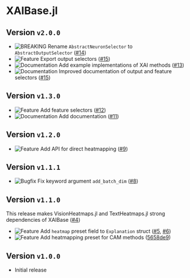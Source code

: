 # XAIBase.jl
## Version `v2.0.0`
* ![BREAKING][badge-breaking] Rename `AbstractNeuronSelector` to `AbstractOutputSelector` ([#14][pr-14])
* ![Feature][badge-feature] Export output selectors ([#15][pr-15])
* ![Documentation][badge-docs] Add example implementations of XAI methods ([#13][pr-13])
* ![Documentation][badge-docs] Improved documentation of output and feature selectors ([#15][pr-15])

## Version `v1.3.0`
* ![Feature][badge-feature] Add feature selectors ([#12][pr-12])
* ![Documentation][badge-docs] Add documentation ([#11][pr-11])

## Version `v1.2.0`
* ![Feature][badge-feature] Add API for direct heatmapping ([#9][pr-9])

## Version `v1.1.1`
* ![Bugfix][badge-bugfix] Fix keyword argument `add_batch_dim` ([#8][pr-8])

## Version `v1.1.0`
This release makes VisionHeatmaps.jl and TextHeatmaps.jl strong dependencies of XAIBase ([#4][pr-4])
* ![Feature][badge-feature] Add `heatmap` preset field to `Explanation` struct ([#5][pr-5], [#6][pr-6])
* ![Feature][badge-feature] Add heatmapping preset for CAM methods ([5658de9](https://github.com/Julia-XAI/XAIBase.jl/commit/5658de9))

## Version `v1.0.0`
* Initial release

<!--
# Badges
![BREAKING][badge-breaking]
![Deprecation][badge-deprecation]
![Feature][badge-feature]
![Enhancement][badge-enhancement]
![Bugfix][badge-bugfix]
![Experimental][badge-experimental]
![Maintenance][badge-maintenance]
![Documentation][badge-docs]
-->

[pr-15]: https://github.com/Julia-XAI/XAIBase.jl/pull/15
[pr-14]: https://github.com/Julia-XAI/XAIBase.jl/pull/14
[pr-13]: https://github.com/Julia-XAI/XAIBase.jl/pull/13
[pr-12]: https://github.com/Julia-XAI/XAIBase.jl/pull/12
[pr-11]: https://github.com/Julia-XAI/XAIBase.jl/pull/11
[pr-9]: https://github.com/Julia-XAI/XAIBase.jl/pull/9
[pr-8]: https://github.com/Julia-XAI/XAIBase.jl/pull/8
[pr-6]: https://github.com/Julia-XAI/XAIBase.jl/pull/6
[pr-5]: https://github.com/Julia-XAI/XAIBase.jl/pull/5
[pr-4]: https://github.com/Julia-XAI/XAIBase.jl/pull/4

[badge-breaking]: https://img.shields.io/badge/BREAKING-red.svg
[badge-deprecation]: https://img.shields.io/badge/deprecation-orange.svg
[badge-feature]: https://img.shields.io/badge/feature-green.svg
[badge-enhancement]: https://img.shields.io/badge/enhancement-blue.svg
[badge-bugfix]: https://img.shields.io/badge/bugfix-purple.svg
[badge-security]: https://img.shields.io/badge/security-black.svg
[badge-experimental]: https://img.shields.io/badge/experimental-lightgrey.svg
[badge-maintenance]: https://img.shields.io/badge/maintenance-gray.svg
[badge-docs]: https://img.shields.io/badge/docs-orange.svg
